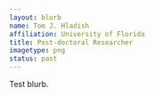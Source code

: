 ```yaml
---
layout: blurb
name: Tom J. Hladish
affiliation: University of Florida
title: Post-doctoral Researcher
imagetype: png
status: past
---
```

Test blurb.
